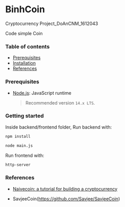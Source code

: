 # BinhCoin
Cryptocurrency Project_DoAnCNM_1612043

Code simple Coin
### Table of contents

- [Prerequisites](#prerequisites)
- [Installation](#installation)
- [References](#references)

### Prerequisites

- [Node.js](https://nodejs.org/en/download): JavaScript runtime
  
  > Recommended version `14.x LTS`.

### Getting started
Inside backend/frontend folder,
Run backend with:
```sh
npm install
```

```sh
node main.js
```
Run frontend with: 
```sh
http-server
```
### References


- [Naivecoin: a tutorial for building a cryptocurrency](https://lhartikk.github.io)

- SavjeeCoin(https://github.com/Savjee/SavjeeCoin)
